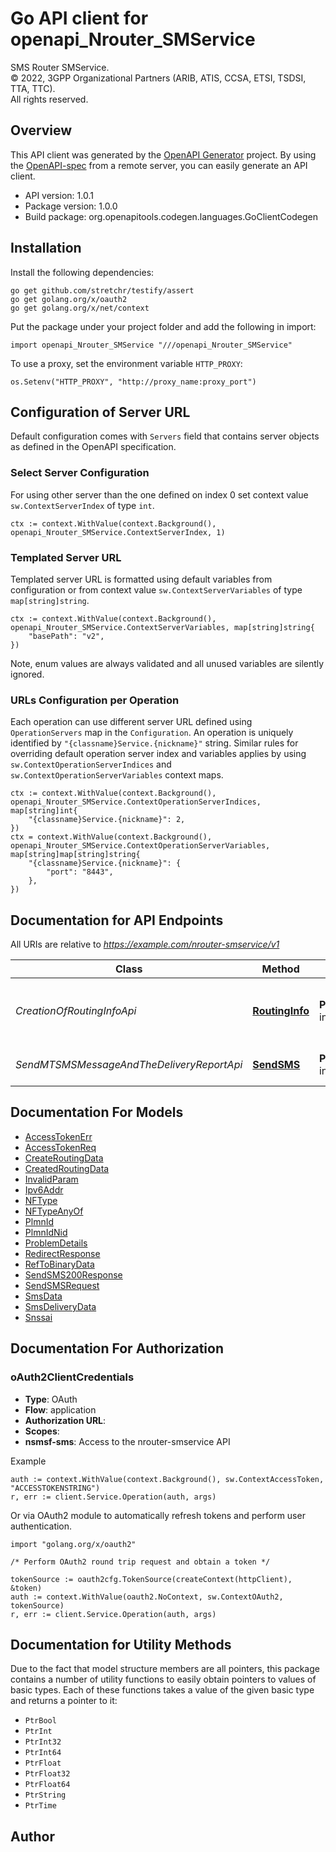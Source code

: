 # Go API client for openapi_Nrouter_SMService

SMS Router SMService.  
© 2022, 3GPP Organizational Partners (ARIB, ATIS, CCSA, ETSI, TSDSI, TTA, TTC).  
All rights reserved.


## Overview
This API client was generated by the [OpenAPI Generator](https://openapi-generator.tech) project.  By using the [OpenAPI-spec](https://www.openapis.org/) from a remote server, you can easily generate an API client.

- API version: 1.0.1
- Package version: 1.0.0
- Build package: org.openapitools.codegen.languages.GoClientCodegen

## Installation

Install the following dependencies:

```shell
go get github.com/stretchr/testify/assert
go get golang.org/x/oauth2
go get golang.org/x/net/context
```

Put the package under your project folder and add the following in import:

```golang
import openapi_Nrouter_SMService "///openapi_Nrouter_SMService"
```

To use a proxy, set the environment variable `HTTP_PROXY`:

```golang
os.Setenv("HTTP_PROXY", "http://proxy_name:proxy_port")
```

## Configuration of Server URL

Default configuration comes with `Servers` field that contains server objects as defined in the OpenAPI specification.

### Select Server Configuration

For using other server than the one defined on index 0 set context value `sw.ContextServerIndex` of type `int`.

```golang
ctx := context.WithValue(context.Background(), openapi_Nrouter_SMService.ContextServerIndex, 1)
```

### Templated Server URL

Templated server URL is formatted using default variables from configuration or from context value `sw.ContextServerVariables` of type `map[string]string`.

```golang
ctx := context.WithValue(context.Background(), openapi_Nrouter_SMService.ContextServerVariables, map[string]string{
	"basePath": "v2",
})
```

Note, enum values are always validated and all unused variables are silently ignored.

### URLs Configuration per Operation

Each operation can use different server URL defined using `OperationServers` map in the `Configuration`.
An operation is uniquely identified by `"{classname}Service.{nickname}"` string.
Similar rules for overriding default operation server index and variables applies by using `sw.ContextOperationServerIndices` and `sw.ContextOperationServerVariables` context maps.

```golang
ctx := context.WithValue(context.Background(), openapi_Nrouter_SMService.ContextOperationServerIndices, map[string]int{
	"{classname}Service.{nickname}": 2,
})
ctx = context.WithValue(context.Background(), openapi_Nrouter_SMService.ContextOperationServerVariables, map[string]map[string]string{
	"{classname}Service.{nickname}": {
		"port": "8443",
	},
})
```

## Documentation for API Endpoints

All URIs are relative to *https://example.com/nrouter-smservice/v1*

Class | Method | HTTP request | Description
------------ | ------------- | ------------- | -------------
*CreationOfRoutingInfoApi* | [**RoutingInfo**](docs/CreationOfRoutingInfoApi.md#routinginfo) | **Put** /mt-sm-infos/{gpsi} | Create the routing information for a given UE
*SendMTSMSMessageAndTheDeliveryReportApi* | [**SendSMS**](docs/SendMTSMSMessageAndTheDeliveryReportApi.md#sendsms) | **Post** /mt-sm-infos/{gpsi}/sendsms | Send SMS payload for a given UE


## Documentation For Models

 - [AccessTokenErr](docs/AccessTokenErr.md)
 - [AccessTokenReq](docs/AccessTokenReq.md)
 - [CreateRoutingData](docs/CreateRoutingData.md)
 - [CreatedRoutingData](docs/CreatedRoutingData.md)
 - [InvalidParam](docs/InvalidParam.md)
 - [Ipv6Addr](docs/Ipv6Addr.md)
 - [NFType](docs/NFType.md)
 - [NFTypeAnyOf](docs/NFTypeAnyOf.md)
 - [PlmnId](docs/PlmnId.md)
 - [PlmnIdNid](docs/PlmnIdNid.md)
 - [ProblemDetails](docs/ProblemDetails.md)
 - [RedirectResponse](docs/RedirectResponse.md)
 - [RefToBinaryData](docs/RefToBinaryData.md)
 - [SendSMS200Response](docs/SendSMS200Response.md)
 - [SendSMSRequest](docs/SendSMSRequest.md)
 - [SmsData](docs/SmsData.md)
 - [SmsDeliveryData](docs/SmsDeliveryData.md)
 - [Snssai](docs/Snssai.md)


## Documentation For Authorization



### oAuth2ClientCredentials


- **Type**: OAuth
- **Flow**: application
- **Authorization URL**: 
- **Scopes**: 
 - **nsmsf-sms**: Access to the nrouter-smservice API

Example

```golang
auth := context.WithValue(context.Background(), sw.ContextAccessToken, "ACCESSTOKENSTRING")
r, err := client.Service.Operation(auth, args)
```

Or via OAuth2 module to automatically refresh tokens and perform user authentication.

```golang
import "golang.org/x/oauth2"

/* Perform OAuth2 round trip request and obtain a token */

tokenSource := oauth2cfg.TokenSource(createContext(httpClient), &token)
auth := context.WithValue(oauth2.NoContext, sw.ContextOAuth2, tokenSource)
r, err := client.Service.Operation(auth, args)
```


## Documentation for Utility Methods

Due to the fact that model structure members are all pointers, this package contains
a number of utility functions to easily obtain pointers to values of basic types.
Each of these functions takes a value of the given basic type and returns a pointer to it:

* `PtrBool`
* `PtrInt`
* `PtrInt32`
* `PtrInt64`
* `PtrFloat`
* `PtrFloat32`
* `PtrFloat64`
* `PtrString`
* `PtrTime`

## Author




